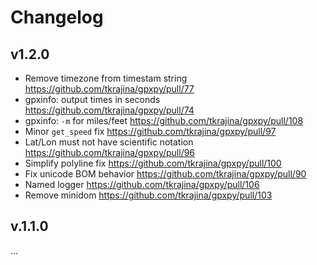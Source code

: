 # Changelog

## v1.2.0

* Remove timezone from timestam string <https://github.com/tkrajina/gpxpy/pull/77>
* gpxinfo: output times in seconds <https://github.com/tkrajina/gpxpy/pull/74>
* gpxinfo: `-m` for miles/feet <https://github.com/tkrajina/gpxpy/pull/108>
* Minor `get_speed` fix <https://github.com/tkrajina/gpxpy/pull/97>
* Lat/Lon must not have scientific notation <https://github.com/tkrajina/gpxpy/pull/96>
* Simplify polyline fix <https://github.com/tkrajina/gpxpy/pull/100>
* Fix unicode BOM behavior <https://github.com/tkrajina/gpxpy/pull/90>
* Named logger <https://github.com/tkrajina/gpxpy/pull/106>
* Remove minidom <https://github.com/tkrajina/gpxpy/pull/103>

## v.1.1.0

...
